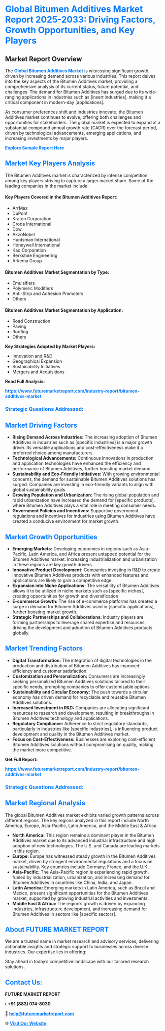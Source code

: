 <h1 style="color: #007BFF;">Global Bitumen Additives Market Report 2025-2033: Driving Factors, Growth Opportunities, and Key Players</h1>

<section id="overview">
<h2>Market Report Overview</h2>
<p>The <a href="https://www.futuremarketreport.com/industry-report/bitumen-additives-market" style="color: #007BFF; text-decoration: none;"><strong>Global Bitumen Additives Market</strong></a> is witnessing significant growth, driven by increasing demand across various industries. This report delves into the key aspects of the Bitumen Additives market, providing a comprehensive analysis of its current status, future potential, and challenges. The demand for Bitumen Additives has surged due to its wide-ranging applications in industries such as [insert industries], making it a critical component in modern-day [applications].</p>
<p>As consumer preferences shift and industries innovate, the Bitumen Additives market continues to evolve, offering both challenges and opportunities for stakeholders. The global market is expected to expand at a substantial compound annual growth rate (CAGR) over the forecast period, driven by technological advancements, emerging applications, and increasing investments by major players.</p>
</section>

<section id="overview">
<p><a href="https://www.futuremarketreport.com/request-sample/reportId=115079" style="color: #007BFF; text-decoration: none;"><strong>Explore Sample Report Here</strong></a></p>
</section>

<section id="key-players">
<h2 style="color: #007BFF;">Market Key Players Analysis</h2>
<p>The Bitumen Additives market is characterized by intense competition among key players striving to capture a larger market share. Some of the leading companies in the market include:</p>
<h4>Key Players Covered in the Bitumen Additives Report:</h4>
<ul><li>ArrMaz</li><li>DuPont</li><li>Kraton Corporation</li><li>Croda International</li><li>Dow</li><li>AkzoNobel</li><li>Huntsman International</li><li>Honeywell International</li><li>Kao Corporation</li><li>Berkshire Engineering</li><li>Arkema Group</li></ul>
<h4>Bitumen Additives Market Segmentation by Type:</h4>
<ul><li>Emulsifiers</li><li>Polymeric Modifiers</li><li>Anti-Strip and Adhesion Promoters</li><li>Others</li></ul>

<h4>Bitumen Additives Market Segmentation by Application:</h4>
<ul><li>Road Construction</li><li>Paving</li><li>Roofing</li><li>Others</li></ul>
<p><strong>Key Strategies Adopted by Market Players:</strong></p>
<ul>
<li>Innovation and R&D</li>
<li>Geographical Expansion</li>
<li>Sustainability Initiatives</li>
<li>Mergers and Acquisitions</li>
</ul>
</section>

<section>
<p><strong>Read Full Analysis: </strong></p><a href="https://www.futuremarketreport.com/industry-report/bitumen-additives-market" style="color: #007BFF; text-decoration: none;"><strong>https://www.futuremarketreport.com/industry-report/bitumen-additives-market</strong></a>
<h3 style="color: #007BFF;">Strategic Questions Addressed:</h3>
</section>

<section id="driving-factors">
<h2 style="color: #007BFF;">Market Driving Factors</h2>
<ul>
<li><strong>Rising Demand Across Industries:</strong> The increasing adoption of Bitumen Additives in industries such as [specific industries] is a major growth driver. Its versatile applications and cost-effectiveness make it a preferred choice among manufacturers.</li>
<li><strong>Technological Advancements:</strong> Continuous innovations in production and application technologies have enhanced the efficiency and performance of Bitumen Additives, further boosting market demand.</li>
<li><strong>Sustainability and Eco-Friendly Initiatives:</strong> With growing environmental concerns, the demand for sustainable Bitumen Additives solutions has surged. Companies are investing in eco-friendly variants to align with global sustainability goals.</li>
<li><strong>Growing Population and Urbanization:</strong> The rising global population and rapid urbanization have increased the demand for [specific products], where Bitumen Additives plays a vital role in meeting consumer needs.</li>
<li><strong>Government Policies and Incentives:</strong> Supportive government regulations and incentives for industries using Bitumen Additives have created a conducive environment for market growth.</li>
</ul>
</section>

<section id="growth-opportunities">
<h2 style="color: #007BFF;">Market Growth Opportunities</h2>
<ul>
<li><strong>Emerging Markets:</strong> Developing economies in regions such as Asia-Pacific, Latin America, and Africa present untapped potential for the Bitumen Additives market. Increasing industrialization and urbanization in these regions are key growth drivers.</li>
<li><strong>Innovative Product Development:</strong> Companies investing in R&D to create innovative Bitumen Additives products with enhanced features and applications are likely to gain a competitive edge.</li>
<li><strong>Expansion into Niche Applications:</strong> The versatility of Bitumen Additives allows it to be utilized in niche markets such as [specific niches], creating opportunities for growth and diversification.</li>
<li><strong>E-commerce Growth:</strong> The rise of e-commerce platforms has created a surge in demand for Bitumen Additives used in [specific applications], further boosting market growth.</li>
<li><strong>Strategic Partnerships and Collaborations:</strong> Industry players are forming partnerships to leverage shared expertise and resources, driving the development and adoption of Bitumen Additives products globally.</li>
</ul>
</section>

<section id="trending-factors">
<h2 style="color: #007BFF;">Market Trending Factors</h2>
<ul>
<li><strong>Digital Transformation:</strong> The integration of digital technologies in the production and distribution of Bitumen Additives has improved efficiency and customer satisfaction.</li>
<li><strong>Customization and Personalization:</strong> Consumers are increasingly seeking personalized Bitumen Additives solutions tailored to their specific needs, prompting companies to offer customizable options.</li>
<li><strong>Sustainability and Circular Economy:</strong> The push towards a circular economy has driven demand for recyclable and reusable Bitumen Additives solutions.</li>
<li><strong>Increased Investment in R&D:</strong> Companies are allocating significant resources to research and development, resulting in breakthroughs in Bitumen Additives technology and applications.</li>
<li><strong>Regulatory Compliance:</strong> Adherence to strict regulatory standards, particularly in industries like [specific industries], is influencing product development and quality in the Bitumen Additives market.</li>
<li><strong>Focus on Cost-Effectiveness:</strong> Businesses are exploring cost-efficient Bitumen Additives solutions without compromising on quality, making the market more competitive.</li>
</ul>
</section>

<section>
<p><strong>Get Full Report: </strong></p><a href="https://www.futuremarketreport.com/industry-report/bitumen-additives-market" style="color: #007BFF; text-decoration: none;"><strong>https://www.futuremarketreport.com/industry-report/bitumen-additives-market</strong></a>
<h3 style="color: #007BFF;">Strategic Questions Addressed:</h3>
</section>


<section id="regional-analysis">
<h2 style="color: #007BFF;">Market Regional Analysis</h2>
<p>The global Bitumen Additives market exhibits varied growth patterns across different regions. The key regions analyzed in this report include North America, Europe, Asia-Pacific, Latin America, and the Middle East & Africa:</p>
<ul>
<li><strong>North America:</strong> This region remains a dominant player in the Bitumen Additives market due to its advanced industrial infrastructure and high adoption of new technologies. The U.S. and Canada are leading markets in this region.</li>
<li><strong>Europe:</strong> Europe has witnessed steady growth in the Bitumen Additives market, driven by stringent environmental regulations and a focus on sustainability. Key countries include Germany, France, and the U.K.</li>
<li><strong>Asia-Pacific:</strong> The Asia-Pacific region is experiencing rapid growth, fueled by industrialization, urbanization, and increasing demand for Bitumen Additives in countries like China, India, and Japan.</li>
<li><strong>Latin America:</strong> Emerging markets in Latin America, such as Brazil and Mexico, present significant opportunities for the Bitumen Additives market, supported by growing industrial activities and investments.</li>
<li><strong>Middle East & Africa:</strong> The region’s growth is driven by expanding industries, infrastructure development, and increasing demand for Bitumen Additives in sectors like [specific sectors].</li>
</ul>
</section>

<footer>
<h2 style="color: #007BFF;">About FUTURE MARKET REPORT</h2>
<p>We are a trusted name in market research and advisory services, delivering actionable insights and strategic support to businesses across diverse industries. Our expertise lies in offering:</p>

<p>Stay ahead in today’s competitive landscape with our tailored research solutions.</p>

<h2 style="color: #007BFF;">Contact Us:</h2>
<p><strong>FUTURE MARKET REPORT</strong></p>
<p>📞 <strong>+91 (883) 074-8030</strong></p>
<p>📧 <strong><a href="mailto:help@futuremarketreport.com" style="color: #007BFF;">help@futuremarketreport.com</a></strong></p>
<p>🌐 <strong><a href="https://www.futuremarketreport.com/" style="color: #007BFF;">Visit Our Website</a></strong></p>
</footer>